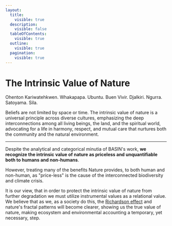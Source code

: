 ```yaml
---
layout:
  title:
    visible: true
  description:
    visible: false
  tableOfContents:
    visible: true
  outline:
    visible: true
  pagination:
    visible: true
---
```


# The Intrinsic Value of Nature

Ohenton Kariwatehkwen. Whakapapa. Ubuntu. Buen Vivir. Djalkiri. Ngurra. Satoyama. Sila.

Beliefs are not limited by space or time. The intrinsic value of nature is a universal principle across diverse cultures, emphasizing the deep interconnections among all living beings, the land, and the spiritual world, advocating for a life in harmony, respect, and mutual care that nurtures both the community and the natural environment.

***

Despite the analytical and categorical minutia of BASIN's work, **we recognize the intrinsic value of nature as priceless and unquantifiable both to humans and non-humans**.

However, treating many of the benefits Nature provides, to both human and non-human, as "price-less" is the cause of the interconnected biodiversity and climate crisis.

It is our view, that in order to protect the intrinsic value of nature from further degradation we must utilize instrumental values as a relational value. We believe that as we, as a society do this, the [Richardson effect](https://en.wikipedia.org/wiki/Lewis\_Fry\_Richardson#Research\_on\_the\_length\_of\_coastlines\_and\_borders) and nature's fractal patterns will become clearer, showing us the true value of nature, making ecosystem and environmental accounting a temporary, yet necessary, step.
